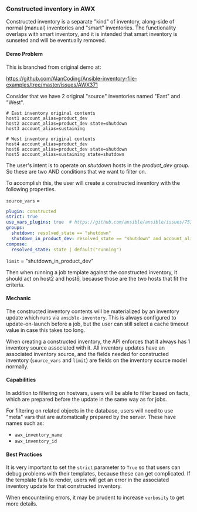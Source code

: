 ### Constructed inventory in AWX

Constructed inventory is a separate "kind" of inventory, along-side of
normal (manual) inventories and "smart" inventories.
The functionality overlaps with smart inventory, and it is intended that
smart inventory is sunseted and will be eventually removed.

#### Demo Problem

This is branched from original demo at:

https://github.com/AlanCoding/Ansible-inventory-file-examples/tree/master/issues/AWX371

Consider that we have 2 original "source" inventories named "East" and "West".

```
# East inventory original contents
host1 account_alias=product_dev
host2 account_alias=product_dev state=shutdown
host3 account_alias=sustaining
```

```
# West inventory original contents
host4 account_alias=product_dev
host6 account_alias=product_dev state=shutdown
host5 account_alias=sustaining state=shutdown
```

The user's intent is to operate on _shutdown_ hosts in the _product_dev_ group.
So these are two AND conditions that we want to filter on.

To accomplish this, the user will create a constructed inventory with
the following properties.

`source_vars` =

```yaml
plugin: constructed
strict: true
use_vars_plugins: true  # https://github.com/ansible/ansible/issues/75365
groups:
  shutdown: resolved_state == "shutdown"
  shutdown_in_product_dev: resolved_state == "shutdown" and account_alias == "product_dev"
compose:
  resolved_state: state | default("running")
```

`limit` = "shutdown_in_product_dev"

Then when running a job template against the constructed inventory, it should
act on host2 and host6, because those are the two hosts that fit the criteria.

#### Mechanic

The constructed inventory contents will be materialized by an inventory update
which runs via `ansible-inventory`.
This is always configured to update-on-launch before a job,
but the user can still select a cache timeout value in case this takes too long.

When creating a constructed inventory, the API enforces that it always has 1
inventory source associated with it.
All inventory updates have an associated inventory source, and the fields
needed for constructed inventory (`source_vars` and `limit`) are fields
on the inventory source model normally.

#### Capabilities

In addition to filtering on hostvars, users will be able to filter based on
facts, which are prepared before the update in the same way as for jobs.

For filtering on related objects in the database, users will need to use "meta"
vars that are automatically prepared by the server.
These have names such as:
 - `awx_inventory_name`
 - `awx_inventory_id`

#### Best Practices

It is very important to set the `strict` parameter to `True` so that users
can debug problems with their templates, because these can get complicated.
If the template fails to render, users will get an error in the
associated inventory update for that constructed inventory.

When encountering errors, it may be prudent to increase `verbosity` to get
more details.
